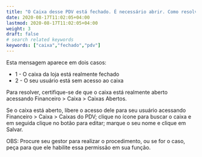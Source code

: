 ```yaml
---
title: "O Caixa desse PDV está fechado. É necessário abrir. Como resolvo ?"
date: 2020-08-17T11:02:05+04:00
lastmod: 2020-08-17T11:02:05+04:00
weight: 3
draft: false
# search related keywords
keywords: ["caixa","fechado","pdv"]
---
```


Esta mensagem aparece em dois casos:

- 1 - O caixa da loja está realmente fechado
- 2 - O seu usuário está sem acesso ao caixa

Para resolver, certifique-se de que o caixa está realmente aberto acessando Financeiro > Caixa >
Caixas Abertos.

Se o caixa está aberto, libere o acesso dele para seu usuário acessando Financeiro > Caixa >
Caixas do PDV; clique no ícone para buscar o caixa e em seguida clique no botão para editar;
marque o seu nome e clique em Salvar.

OBS: Procure seu gestor para realizar o procedimento, ou se for o caso, peça para que ele habilite essa permissão em sua função.
